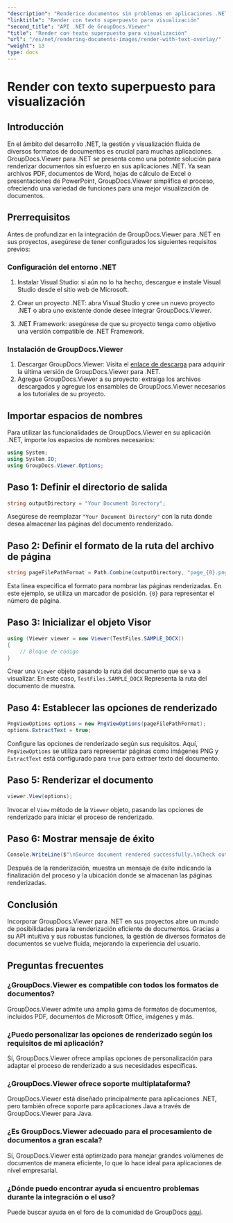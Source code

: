 ```yaml
---
"description": "Renderice documentos sin problemas en aplicaciones .NET con GroupDocs.Viewer, compatible con varios formatos para una mejor experiencia del usuario."
"linktitle": "Render con texto superpuesto para visualización"
"second_title": "API .NET de GroupDocs.Viewer"
"title": "Render con texto superpuesto para visualización"
"url": "/es/net/rendering-documents-images/render-with-text-overlay/"
"weight": 13
type: docs
---
```

# Render con texto superpuesto para visualización

## Introducción
En el ámbito del desarrollo .NET, la gestión y visualización fluida de diversos formatos de documentos es crucial para muchas aplicaciones. GroupDocs.Viewer para .NET se presenta como una potente solución para renderizar documentos sin esfuerzo en sus aplicaciones .NET. Ya sean archivos PDF, documentos de Word, hojas de cálculo de Excel o presentaciones de PowerPoint, GroupDocs.Viewer simplifica el proceso, ofreciendo una variedad de funciones para una mejor visualización de documentos.
## Prerrequisitos
Antes de profundizar en la integración de GroupDocs.Viewer para .NET en sus proyectos, asegúrese de tener configurados los siguientes requisitos previos:
### Configuración del entorno .NET
1. Instalar Visual Studio: si aún no lo ha hecho, descargue e instale Visual Studio desde el sitio web de Microsoft.
   
2. Crear un proyecto .NET: abra Visual Studio y cree un nuevo proyecto .NET o abra uno existente donde desee integrar GroupDocs.Viewer.
3. .NET Framework: asegúrese de que su proyecto tenga como objetivo una versión compatible de .NET Framework.
### Instalación de GroupDocs.Viewer
1. Descargar GroupDocs.Viewer: Visita el [enlace de descarga](https://releases.groupdocs.com/viewer/net/) para adquirir la última versión de GroupDocs.Viewer para .NET.
2. Agregue GroupDocs.Viewer a su proyecto: extraiga los archivos descargados y agregue los ensambles de GroupDocs.Viewer necesarios a los tutoriales de su proyecto.

## Importar espacios de nombres
Para utilizar las funcionalidades de GroupDocs.Viewer en su aplicación .NET, importe los espacios de nombres necesarios:
```csharp
using System;
using System.IO;
using GroupDocs.Viewer.Options;
```

## Paso 1: Definir el directorio de salida
```csharp
string outputDirectory = "Your Document Directory";
```
Asegúrese de reemplazar `"Your Document Directory"` con la ruta donde desea almacenar las páginas del documento renderizado.
## Paso 2: Definir el formato de la ruta del archivo de página
```csharp
string pageFilePathFormat = Path.Combine(outputDirectory, "page_{0}.png");
```
Esta línea especifica el formato para nombrar las páginas renderizadas. En este ejemplo, se utiliza un marcador de posición. `{0}` para representar el número de página.
## Paso 3: Inicializar el objeto Visor
```csharp
using (Viewer viewer = new Viewer(TestFiles.SAMPLE_DOCX))
{
    // Bloque de código
}
```
Crear una `Viewer` objeto pasando la ruta del documento que se va a visualizar. En este caso, `TestFiles.SAMPLE_DOCX` Representa la ruta del documento de muestra.
## Paso 4: Establecer las opciones de renderizado
```csharp
PngViewOptions options = new PngViewOptions(pageFilePathFormat);
options.ExtractText = true;
```
Configure las opciones de renderizado según sus requisitos. Aquí, `PngViewOptions` se utiliza para representar páginas como imágenes PNG y `ExtractText` está configurado para `true` para extraer texto del documento.
## Paso 5: Renderizar el documento
```csharp
viewer.View(options);
```
Invocar el `View` método de la `Viewer` objeto, pasando las opciones de renderizado para iniciar el proceso de renderizado.
## Paso 6: Mostrar mensaje de éxito
```csharp
Console.WriteLine($"\nSource document rendered successfully.\nCheck output in {outputDirectory}.");
```
Después de la renderización, muestra un mensaje de éxito indicando la finalización del proceso y la ubicación donde se almacenan las páginas renderizadas.

## Conclusión
Incorporar GroupDocs.Viewer para .NET en sus proyectos abre un mundo de posibilidades para la renderización eficiente de documentos. Gracias a su API intuitiva y sus robustas funciones, la gestión de diversos formatos de documentos se vuelve fluida, mejorando la experiencia del usuario.
## Preguntas frecuentes
### ¿GroupDocs.Viewer es compatible con todos los formatos de documentos?
GroupDocs.Viewer admite una amplia gama de formatos de documentos, incluidos PDF, documentos de Microsoft Office, imágenes y más.
### ¿Puedo personalizar las opciones de renderizado según los requisitos de mi aplicación?
Sí, GroupDocs.Viewer ofrece amplias opciones de personalización para adaptar el proceso de renderizado a sus necesidades específicas.
### ¿GroupDocs.Viewer ofrece soporte multiplataforma?
GroupDocs.Viewer está diseñado principalmente para aplicaciones .NET, pero también ofrece soporte para aplicaciones Java a través de GroupDocs.Viewer para Java.
### ¿Es GroupDocs.Viewer adecuado para el procesamiento de documentos a gran escala?
Sí, GroupDocs.Viewer está optimizado para manejar grandes volúmenes de documentos de manera eficiente, lo que lo hace ideal para aplicaciones de nivel empresarial.
### ¿Dónde puedo encontrar ayuda si encuentro problemas durante la integración o el uso?
Puede buscar ayuda en el foro de la comunidad de GroupDocs [aquí](https://forum.groupdocs.com/c/viewer/9).